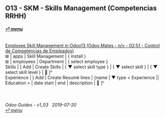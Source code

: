 ## O13 - SKM - Skills Management (Competencias RRHH)
#### [_&#x23CE; menu_](//README.md)<br><br>

[Employee Skill Management in Odoo13 (Odoo Mates - n/v - 02:51 - Control de Competencias de Empleados)](https://youtube.com/embed/E09XNr7hhYE?autoplay=1&start=0&end=0&rel=0)<br>
&#x229E; | apps | Skill Management | { install }<br>
&#x229E; | employees | Department | { select employee }<br>
Skills | \[ Add | Create Skills | { &#x25BC; select skill type } | { &#x25BC; select skill } | { &#x25BC; select skill level } | &#x1F4BE; \]&#x207F;<br>
Experience | \[ Add | Create Resumé lines | {name | &#x25BC; type < Experience || Education > | date start | end | description | &#x1F4BE; \]&#x207F;


###### <br><br>Odoo Guides - v1_03 &nbsp; 2019-07-20<br>[_&#x23CE; menu_](//README.md)<br><br>
